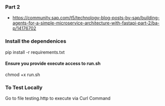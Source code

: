 ### Part 2 
* https://community.sap.com/t5/technology-blog-posts-by-sap/building-agents-for-a-simple-microservice-architecture-with-fastapi-part-2/ba-p/14176702

### Install the dependenices 
pip install -r requirements.txt

#### Ensure you provide execute access to run.sh

chmod +x run.sh

### To Test Locally

Go to file testing.http to execute via Curl Command
